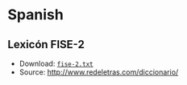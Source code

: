 # Spanish

## Lexicón FISE-2

- Download: [`fise-2.txt`](fise-2.txt)
- Source: http://www.redeletras.com/diccionario/
